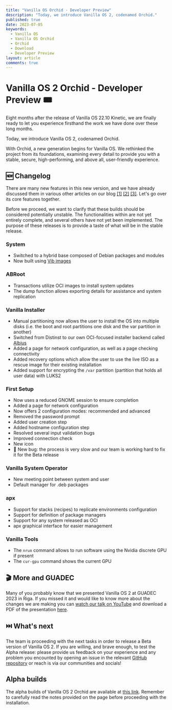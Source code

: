 ```yaml
---
title: "Vanilla OS Orchid - Developer Preview"
description: "Today, we introduce Vanilla OS 2, codenamed Orchid."
published: true
date: 2023-07-05
keywords:
  - Vanilla OS
  - Vanilla OS Orchid
  - Orchid
  - Download
  - Developer Preview
layout: article
comments: true
---
```


# Vanilla OS 2 Orchid - Developer Preview 🎟️
Eight months after the release of Vanilla OS 22.10 Kinetic, we are finally ready to let you experience firsthand the work we have done over these long months.

Today, we introduce Vanilla OS 2, codenamed Orchid.

With Orchid, a new generation begins for Vanilla OS. We rethinked the project from its foundations, examining every detail to provide you with a stable, secure, high-performing, and above all, user-friendly experience.


## 🆕 Changelog
There are many new features in this new version, and we have already discussed them in various other articles on our blog [[1]](https://vanillaos.org/blog/article/2023-03-07/vanilla-os-20-orchid---initial-work) [[2]](https://vanillaos.org/blog/article/2023-06-11/vanilla-os-orchid---devlog-11-jun) [[3]](https://vanillaos.org/blog/article/2023-07-05/vanilla-os-orchid---devlog-5-jul). Let's go over its core features together.

Before we proceed, we want to clarify that these builds should be considered potentially unstable. The functionalities within are not yet entirely complete, and several others have not yet been implemented. The purpose of these releases is to provide a taste of what will be in the stable release.


### System
* Switched to a hybrid base composed of Debian packages and modules
* Now built using [Vib images](https://vanillaos.org/blog/article/2023-06-11/vanilla-os-orchid---devlog-11-jun)


### ABRoot
* Transactions utilize OCI images to install system updates
* The dump function allows exporting details for assistance and system replication


### Vanilla Installer
* Manual partitioning now allows the user to install the OS into multiple disks (i.e. the boot and root partitions one disk and the var partition in another)
* Switched from Distinst to our own OCI-focused installer backend called [Albius](https://github.com/Vanilla-OS/Albius)
* Added a page for network configuration, as well as a page checking connectivity
* Added recovery options which allow the user to use the live ISO as a rescue image for their existing installation
* Added support for encrypting the `/var` partition (partition that holds all user data) with LUKS2


### First Setup
* Now uses a reduced GNOME session to ensure completion
* Added a page for network configuration
* Now offers 2 configuration modes: recommended and advanced
* Removed the password prompt
* Added user creation step
* Added hostname configuration step
* Resolved several input validation bugs
* Improved connection check
* New icon
* 🐞 New bug: the process is very slow and our team is working hard to fix it for the Beta release


### Vanilla System Operator
* New meeting point between system and user
* Default manager for .deb packages


### apx
* Support for stacks (recipes) to replicate environments configuration
* Support for definition of package managers
* Support for any system released as OCI
* apx graphical interface for easier management


### Vanilla Tools
* The `nrun` command allows to run software using the Nvidia discrete GPU if present
* The `cur-gpu` command shows the current GPU


## 🎬 More and GUADEC
Many of you probably know that we presented Vanilla OS 2 at GUADEC 2023 in Riga. If you missed it and would like to know more about the changes we are making you can [watch our talk on YouTube](https://www.youtube.com/watch?v=hv-bkYpHSbQ&t=444s&ab_channel=GNOME) and download a PDF of the presentation [here](https://vanillaos.org/uploads/Vanilla%20OS%20-%20GUADEC%202023.pdf).


## ⏭️ What's next
The team is proceeding with the next tasks in order to release a Beta version of Vanilla OS 2. If you are willing, and brave enough, to test the Alpha release: please provide us feedback on your experience and any problem you encounted by opening an issue in the relevant [GitHub repository](https://github.com/orgs/Vanilla-OS) or reach is via our communities and socials!

## Alpha builds
The alpha builds of Vanilla OS 2 Orchid are available at [this link](/download/orchid/alpha). Remember to carefully read the notes provided on the page before proceeding with the installation.